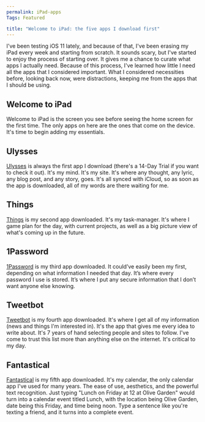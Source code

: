 ```yaml
---
permalink: iPad-apps
Tags: Featured

title: "Welcome to iPad: the five apps I download first"
---
```


I've been testing iOS 11 lately, and because of that, I've been erasing my iPad every week and starting from scratch. It sounds scary, but I've started to enjoy the process of starting over. It gives me a chance to curate what apps I actually need. Because of this process, I've learned how little I need all the apps that I considered important. What I considered necessities before, looking back now, were distractions, keeping me from the apps that I should be using.

## Welcome to iPad

Welcome to iPad is the screen you see before seeing the home screen for the first time. The only apps on here are the ones that come on the device. It's time to begin adding my essentials.

## Ulysses

[Ulysses][1] is always the first app I download (there's a 14-Day Trial if you want to check it out). It's my mind. It's my site. It's where any thought, any lyric, any blog post, and any story, goes. It's all synced with iCloud, so as soon as the app is downloaded, all of my words are there waiting for me.

## Things

[Things][2] is my second app downloaded. It's my task-manager. It's where I game plan for the day, with current projects, as well as a big picture view of what's coming up in the future.

## 1Password

[1Password][3] is my third app downloaded. It could’ve easily been my first, depending on what information I needed that day. It’s where every password I use is stored. It’s where I put any secure information that I don’t want anyone else knowing.

## Tweetbot

[Tweetbot][4] is my fourth app downloaded. It's where I get all of my information (news and things I'm interested in). It's the app that gives me every idea to write about. It's 7 years of hand selecting people and sites to follow. I've come to trust this list more than anything else on the internet. It's critical to my day.

## Fantastical

[Fantastical][5] is my fifth app downloaded. It's my calendar, the only calendar app I've used for many years. The ease of use, aesthetics, and the powerful text recognition. Just typing "Lunch on Friday at 12 at Olive Garden" would turn into a calendar event titled Lunch, with the location being Olive Garden, date being this Friday, and time being noon. Type a sentence like you're texting a friend, and it turns into a complete event.

[1]:	https://itunes.apple.com/us/app/ulysses/id1225571038?mt=8
[2]:	https://culturedcode.com/things/ipad/appstore/
[3]:	https://itunes.apple.com/us/app/1password-password-manager/id568903335?mt=8&uo=4&at=10l4Hf&pt=11798&ct=site
[4]:	https://itunes.apple.com/us/app/tweetbot-4-for-twitter/id1018355599?mt=8
[5]:	https://itunes.apple.com/us/app/fantastical-2-for-ipad-calendar-and-reminders/id830708155?mt=8